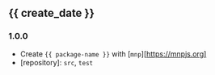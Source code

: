 ## {{ create_date }}

### 1.0.0

- Create `{{ package-name }}` with [`mnp`][https://mnpjs.org]
- [repository]: `src`, `test`
